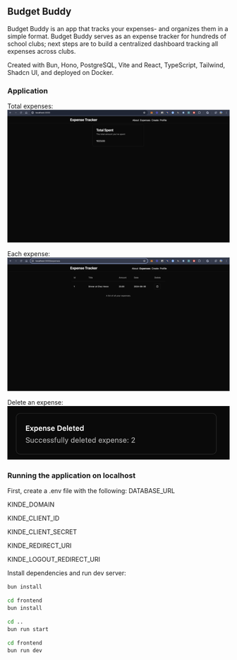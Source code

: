 ## Budget Buddy

Budget Buddy is an app that tracks your expenses- and organizes them in a simple format. Budget Buddy serves as an expense tracker for hundreds of school clubs; next steps are to build a centralized dashboard tracking all expenses across clubs.

Created with Bun, Hono, PostgreSQL, Vite and React, TypeScript, Tailwind, Shadcn UI, and deployed on Docker.

### Application 
Total expenses:
![delete](assets/total.png)

Each expense:
![each](assets/individual.png)

Delete an expense:
![delete](assets/delete.png)

### Running the application on localhost

First, create a .env file with the following: 
DATABASE_URL 

KINDE_DOMAIN

KINDE_CLIENT_ID

KINDE_CLIENT_SECRET

KINDE_REDIRECT_URI

KINDE_LOGOUT_REDIRECT_URI

Install dependencies and run dev server:
```bash
bun install
```

```bash
cd frontend
bun install
```

```bash
cd ..
bun run start
```

```bash
cd frontend
bun run dev
```